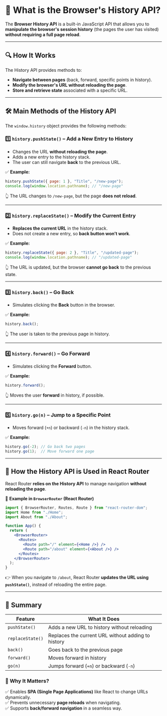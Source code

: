 # 📌 **What is the Browser's History API?**  

The **Browser History API** is a built-in JavaScript API that allows you to **manipulate the browser's session history** (the pages the user has visited) **without requiring a full page reload**.  

---

## 🔍 **How It Works**
The History API provides methods to:  
- **Navigate between pages** (back, forward, specific points in history).  
- **Modify the browser's URL without reloading the page**.  
- **Store and retrieve state** associated with a specific URL.  

---

## 🛠️ **Main Methods of the History API**
The `window.history` object provides the following methods:  

### 1️⃣ **`history.pushState()` – Add a New Entry to History**
- Changes the URL **without reloading the page**.  
- Adds a new entry to the history stack.  
- The user can still navigate **back** to the previous URL.  

✅ **Example:**  
```javascript
history.pushState({ page: 1 }, "Title", "/new-page");
console.log(window.location.pathname); // "/new-page"
```
👆 The URL changes to `/new-page`, but the page **does not reload**.

---

### 2️⃣ **`history.replaceState()` – Modify the Current Entry**
- **Replaces the current URL** in the history stack.  
- Does not create a new entry, so **back button won’t work**.  

✅ **Example:**  
```javascript
history.replaceState({ page: 2 }, "Title", "/updated-page");
console.log(window.location.pathname); // "/updated-page"
```
👆 The URL is updated, but the browser **cannot go back** to the previous state.

---

### 3️⃣ **`history.back()` – Go Back**
- Simulates clicking the **Back** button in the browser.  

✅ **Example:**  
```javascript
history.back();
```
👆 The user is taken to the previous page in history.

---

### 4️⃣ **`history.forward()` – Go Forward**
- Simulates clicking the **Forward** button.  

✅ **Example:**  
```javascript
history.forward();
```
👆 Moves the user **forward** in history, if possible.

---

### 5️⃣ **`history.go(n)` – Jump to a Specific Point**
- Moves forward (`+n`) or backward (`-n`) in the history stack.  

✅ **Example:**  
```javascript
history.go(-2); // Go back two pages
history.go(1);  // Move forward one page
```

---

## 🚀 **How the History API is Used in React Router**
React Router **relies on the History API** to manage navigation **without reloading the page**.  

🔹 **Example in `BrowserRouter` (React Router)**  
```jsx
import { BrowserRouter, Routes, Route } from "react-router-dom";
import Home from "./Home";
import About from "./About";

function App() {
  return (
    <BrowserRouter>
      <Routes>
        <Route path="/" element={<Home />} />
        <Route path="/about" element={<About />} />
      </Routes>
    </BrowserRouter>
  );
}
```
👉 When you navigate to `/about`, React Router **updates the URL using `pushState()`**, instead of reloading the entire page.

---

## 🎯 **Summary**
| Feature | What It Does |
|---------|-------------|
| `pushState()` | Adds a new URL to history without reloading |
| `replaceState()` | Replaces the current URL without adding to history |
| `back()` | Goes back to the previous page |
| `forward()` | Moves forward in history |
| `go(n)` | Jumps forward (`+n`) or backward (`-n`) |

### 📌 **Why It Matters?**
✅ Enables **SPA (Single Page Applications)** like React to change URLs dynamically.  
✅ Prevents unnecessary **page reloads** when navigating.  
✅ Supports **back/forward navigation** in a seamless way.  
